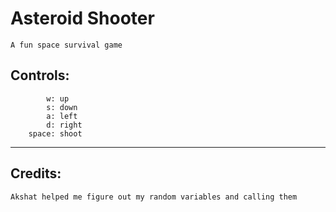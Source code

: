 # Asteroid Shooter
    A fun space survival game
## Controls:
            w: up
            s: down
            a: left
            d: right
        space: shoot

---
## Credits:
    Akshat helped me figure out my random variables and calling them
